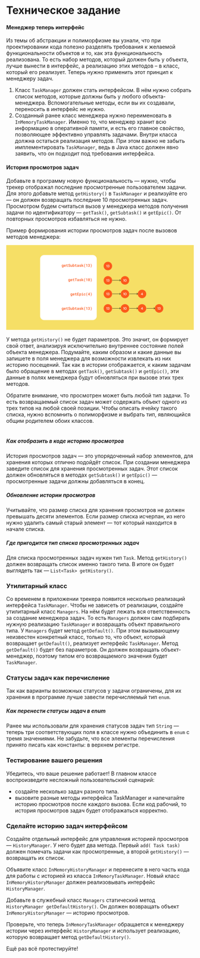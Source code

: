 # Техническое задание

#### Менеджер теперь интерфейс

Из темы об абстракции и полиморфизме вы узнали, что при проектировании кода полезно разделять требования к желаемой
функциональности объектов и то, как эта функциональность реализована. То есть набор методов, который должен быть у
объекта, лучше вынести в интерфейс, а реализацию этих методов – в класс, который его реализует. Теперь нужно применить
этот принцип к менеджеру задач.

1. Класс `TaskManager` должен стать интерфейсом. В нём нужно собрать список методов, которые должны быть у любого
   объекта-менеджера. Вспомогательные методы, если вы их создавали, переносить в интерфейс не нужно.
2. Созданный ранее класс менеджера нужно переименовать в `InMemoryTaskManager`. Именно то, что менеджер хранит всю
   информацию в оперативной памяти, и есть его главное свойство, позволяющее эффективно управлять задачами. Внутри
   класса должна остаться реализация методов. При этом важно не забыть имплементировать `TaskManager`, ведь в Java класс
   должен явно заявить, что он подходит под требования интерфейса.

#### История просмотров задач

Добавьте в программу новую функциональность — нужно, чтобы трекер отображал последние просмотренные пользователем
задачи. Для этого добавьте метод `getHistory()` в `TaskManager` и реализуйте его — он должен возвращать последние 10
просмотренных задач. Просмотром будем считаться вызов у менеджера методов получения задачи по идентификатору —
`getTask()`, `getSubtask()` и `getEpic()`. От повторных просмотров избавляться не нужно.

Пример формирования истории просмотров задач после вызовов методов менеджера:

![img.png](img.png)

У метода `getHistory()` не будет параметров. Это значит, он формирует свой ответ, анализируя исключительно внутреннее
состояние полей объекта менеджера. Подумайте, каким образом и какие данные вы запишете в поля менеджера для возможности
извлекать из них историю посещений. Так как в истории отображается, к каким задачам было обращение в
методах `getTask()`,
`getSubtask()` и `getEpic()`, эти данные в полях менеджера будут обновляться при вызове этих трех методов.

Обратите внимание, что просмотрен может быть любой тип задачи. То есть возвращаемый список задач может содержать объект
одного из трех типов на любой своей позиции. Чтобы описать ячейку такого списка, нужно вспомнить о полиморфизме и
выбрать тип, являющийся общим родителем обоих классов.
<br>
<br>

##### Как отобразить в коде историю просмотров

История просмотров задач — это упорядоченный набор элементов, для хранения которых отлично подойдёт список. При создании
менеджера заведите список для хранения просмотренных задач. Этот список должен обновляться в методах `getSubtask()` и
`getEpic()` — просмотренные задачи должны добавляться в конец.

##### Обновление истории просмотров

Учитывайте, что размер списка для хранения просмотров не должен превышать десяти элементов. Если размер списка исчерпан,
из него нужно удалить самый старый элемент — тот который находится в начале списка.

##### Где пригодится тип списка просмотренных задач

Для списка просмотренных задач нужен тип `Task`. Метод `getHistory()` должен возвращать список именно такого типа. В
итоге
он будет выглядеть так — `List<Task> getHistory()`.

### Утилитарный класс

Со временем в приложении трекера появится несколько реализаций интерфейса `TaskManager`. Чтобы не зависеть от
реализации, создайте утилитарный класс `Managers`. На нём будет лежать вся ответственность за создание менеджера задач.
То
есть `Managers` должен сам подбирать нужную реализацию `TaskManager` и возвращать объект правильного типа.
У `Managers` будет метод  `getDefault()`. При этом вызывающему неизвестен конкретный класс, только то, что объект,
который возвращает `getDefault()`, реализует интерфейс `TaskManager`.
Метод `getDefault()` будет без параметров. Он должен возвращать объект-менеджер, поэтому типом его возвращаемого
значения будет `TaskManager`.

### Статусы задач как перечисление

Так как варианты возможных статусов у задачи ограничены, для их хранения в программе лучше завести перечисляемый тип
`enum`.

##### Как перенести статусы задач в enum

Ранее мы использовали для хранения статусов задач тип `String` — теперь три соответствующих поля в классе нужно
объединить
в `enum` с тремя значениями. Не забудьте, что все элементы перечисления принято писать как константы: в верхнем
регистре.

### Тестирование вашего решения

Убедитесь, что ваше решение работает! В главном классе воспроизведите несложный пользовательский сценарий:

- создайте несколько задач разного типа.
- вызовите разные методы интерфейса TaskManager и напечатайте историю просмотров после каждого вызова. Если код рабочий,
  то история просмотров задач будет отображаться корректно.

### Сделайте историю задач интерфейсом

Создайте отдельный интерфейс для управления историей просмотров — `HistoryManager`. У него будет два метода.
Первый `add(
Task task)` должен помечать задачи как просмотренные, а второй `getHistory()` — возвращать их список.

Объявите класс `InMemoryHistoryManager` и перенесите в него часть кода для работы с историей из класса
`InMemoryTaskManager`. Новый класс `InMemoryHistoryManager` должен реализовывать интерфейс `HistoryManager`.

Добавьте в служебный класс `Managers` статический метод `HistoryManager getDefaultHistory()`. Он должен возвращать
объект
`InMemoryHistoryManager` — историю просмотров.

Проверьте, что теперь `InMemoryTaskManager` обращается к менеджеру истории через интерфейс `HistoryManager` и использует
реализацию, которую возвращает метод `getDefaultHistory()`.

Ещё раз всё протестируйте!

